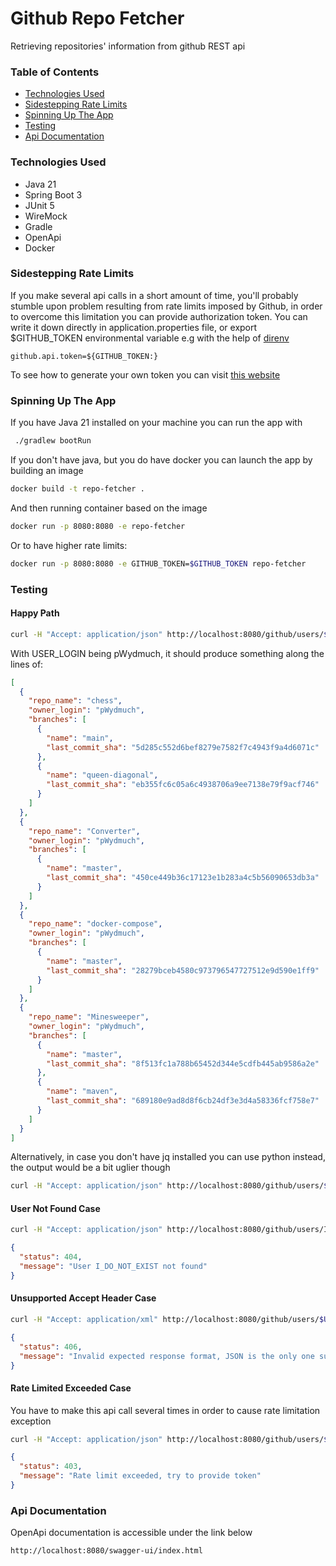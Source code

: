 # Github Repo Fetcher

Retrieving repositories' information from github REST api

### Table of Contents

- [Technologies Used](#technologies-used)
- [Sidestepping Rate Limits](#sidestepping-rate-limits)
- [Spinning Up The App](#spinning-up-the-app)
- [Testing](#testing)
- [Api Documentation](#api-documentation)

### Technologies Used

 * Java 21
 * Spring Boot 3
 * JUnit 5
 * WireMock
 * Gradle
 * OpenApi
 * Docker

### Sidestepping Rate Limits

If you make several api calls in a short amount of time, you'll probably stumble upon problem resulting from rate limits imposed by Github,
in order to overcome this limitation you can provide authorization token. You can write it down directly in application.properties file,
or export $GITHUB_TOKEN environmental variable e.g with the help of [direnv](https://direnv.net/)

```
github.api.token=${GITHUB_TOKEN:}
```
To see how to generate your own token you can visit [this website](https://docs.github.com/en/authentication/keeping-your-account-and-data-secure/managing-your-personal-access-tokens#creating-a-personal-access-token-classic)

### Spinning Up The App

If you have Java 21 installed on your machine you can run the app with

```bash
 ./gradlew bootRun
 ```

If you don't have java, but you do have docker you can launch the app by building an image 

```bash
docker build -t repo-fetcher .
```
And then running container based on the image

```bash
docker run -p 8080:8080 -e repo-fetcher
```
Or to have higher rate limits:

```bash
docker run -p 8080:8080 -e GITHUB_TOKEN=$GITHUB_TOKEN repo-fetcher
```

### Testing

#### Happy Path

```bash
curl -H "Accept: application/json" http://localhost:8080/github/users/$USER_LOGIN/repos |  jq .
```

With USER_LOGIN being pWydmuch, it should produce something along the lines of:

```json
[
  {
    "repo_name": "chess",
    "owner_login": "pWydmuch",
    "branches": [
      {
        "name": "main",
        "last_commit_sha": "5d285c552d6bef8279e7582f7c4943f9a4d6071c"
      },
      {
        "name": "queen-diagonal",
        "last_commit_sha": "eb355fc6c05a6c4938706a9ee7138e79f9acf746"
      }
    ]
  },
  {
    "repo_name": "Converter",
    "owner_login": "pWydmuch",
    "branches": [
      {
        "name": "master",
        "last_commit_sha": "450ce449b36c17123e1b283a4c5b56090653db3a"
      }
    ]
  },
  {
    "repo_name": "docker-compose",
    "owner_login": "pWydmuch",
    "branches": [
      {
        "name": "master",
        "last_commit_sha": "28279bceb4580c973796547727512e9d590e1ff9"
      }
    ]
  },
  {
    "repo_name": "Minesweeper",
    "owner_login": "pWydmuch",
    "branches": [
      {
        "name": "master",
        "last_commit_sha": "8f513fc1a788b65452d344e5cdfb445ab9586a2e"
      },
      {
        "name": "maven",
        "last_commit_sha": "689180e9ad8d8f6cb24df3e3d4a58336fcf758e7"
      }
    ]
  }
]
```

Alternatively, in case you don't have jq installed you can use python instead, the output would be a bit uglier though

```bash 
curl -H "Accept: application/json" http://localhost:8080/github/users/$USER_LOGIN/repos |  python -m json.tool
```

#### User Not Found Case

```bash
curl -H "Accept: application/json" http://localhost:8080/github/users/I_DO_NOT_EXIST/repos |  jq .
```

```json
{
  "status": 404,
  "message": "User I_DO_NOT_EXIST not found"
}

```

#### Unsupported Accept Header Case

```bash
curl -H "Accept: application/xml" http://localhost:8080/github/users/$USER_LOGIN/repos |  jq .
```
```json
{
  "status": 406,
  "message": "Invalid expected response format, JSON is the only one supported"
}
```

#### Rate Limited Exceeded Case

You have to make this api call several times in order to cause rate limitation exception

```bash
curl -H "Accept: application/json" http://localhost:8080/github/users/$USER_LOGIN/repos |  jq .
```
```json
{
  "status": 403,
  "message": "Rate limit exceeded, try to provide token"
}
```
### Api Documentation

OpenApi documentation is accessible under the link below

```
http://localhost:8080/swagger-ui/index.html
```


